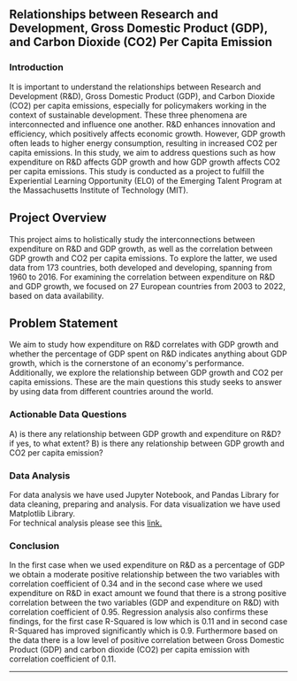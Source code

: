 ## Relationships between Research and Development, Gross Domestic Product (GDP), and Carbon Dioxide (CO2) Per Capita Emission

### Introduction

It is important to understand the relationships between Research and Development (R&D), Gross Domestic Product (GDP), and Carbon Dioxide (CO2) per capita emissions, especially for policymakers working in the context of sustainable development. These three phenomena are interconnected and influence one another. R&D enhances innovation and efficiency, which positively affects economic growth. However, GDP growth often leads to higher energy consumption, resulting in increased CO2 per capita emissions. In this study, we aim to address questions such as how expenditure on R&D affects GDP growth and how GDP growth affects CO2 per capita emissions. This study is conducted as a project to fulfill the Experiential Learning Opportunity (ELO) of the Emerging Talent Program at the Massachusetts Institute of Technology (MIT).

## Project Overview

This project aims to holistically study the interconnections between expenditure on R&D and GDP growth, as well as the correlation between GDP growth and CO2 per capita emissions. To explore the latter, we used data from 173 countries, both developed and developing, spanning from 1960 to 2016. For examining the correlation between expenditure on R&D and GDP growth, we focused on 27 European countries from 2003 to 2022, based on data availability.

## Problem Statement

We aim to study how expenditure on R&D correlates with GDP growth and whether the percentage of GDP spent on R&D indicates anything about GDP growth, which is the cornerstone of an economy's performance. Additionally, we explore the relationship between GDP growth and CO2 per capita emissions. These are the main questions this study seeks to answer by using data from different countries around the world.

### Actionable Data Questions
A) is there any relationship between GDP growth and expenditure on R&D? if yes, to what extent? B) is there any relationship between GDP growth and CO2 per capita emission? 

### Data Analysis
For data analysis we have used Jupyter Notebook, and Pandas Library for data cleaning, preparing and analysis. For data visualization we have used Matplotlib Library.  
For technical analysis please see this [link.](https://github.com/dhossainali/MIT_ELO_Capstone_Project-/blob/a088f7025c962695270538cb91682164993660cd/Data%20Analysis/README.md)

### Conclusion

In the first case when we used expenditure on R&D as a percentage of GDP we obtain a moderate positive relationship between the two variables with correlation coefficient of 0.34 and in the second case where we used expenditure on R&D in exact amount we found that there is a strong positive correlation between the two variables (GDP and expenditure on R&D) with correlation coefficient of 0.95.
Regression analysis also confirms these findings, for the first case R-Squared is low which is 0.11 and in second case R-Squared has improved significantly which is 0.9.
Furthermore based on the data there is a low level of positive correlation between Gross Domestic Product (GDP) and carbon dioxide (CO2) per capita emission with correlation coefficient of 0.11.

---


